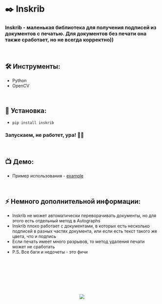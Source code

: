 <h1> 
    ✒️ Inskrib
</h1>

<h3>
    Inskrib - маленькая библиотека для получения подписей из документов с печатью. Для документов без печати она также сработает, но не всегда корректно))
</h3>


</br>



<h2>
    🛠️ Инструменты:
</h2>

- Python
- OpenCV



</br>



<h2>
  🚀 Установка:
</h2>
    
- `pip install inskrib`

<h3>
    Запускаем, не работет, ура! 🗿🚬
</h3>



</br>



<h2>
 📺 Демо:
</h2>

- Пример использования - <a href="https://github.com/ElishaFlacon/inskrib/tree/main/example/">example</a>



</br>



<h2>
⚡ Немного дополнительной информации:
</h2>

- Inskrib не может автоматически переворачивать документы, но для этого есть отдельный метод в Autographs
- Inskrib плохо работает с документами, в которых есть несколько подписей в разных частях документа, или если есть текст такого же цвета, что и подпись
- Если печать имеет много разрывов, то метод удаления печати может не сработать
- P.S. Все баги и недочеты - это фичи




<br/>
<br/>
<br/>
<br/>
<br/>
<br/>



<p align="center">
  <img src="https://capsule-render.vercel.app/api?type=waving&color=d179b8&height=64&section=footer"/>
</p>
